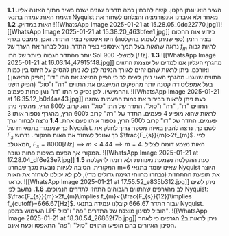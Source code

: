 **1.1** השיר הוא יונתן הקטן. קשה להבחין כמה תדרים שונים ישנם בשיר מתוך האזנה אליו. דגימת האות עמדה בתנאי Nyquist מאחר ולא איבדנו אינפורמציה והצלחנו לשחזר את האות במדויק.
**1.2** ![[WhatsApp Image 2025-01-21 at 15.28.05_0dc22770.jpg]]![[WhatsApp Image 2025-01-21 at 15.38.20_463bfee1.jpg]]
כידוע אות החסום בציר הזמן (כפי שניתן לשמוע בהקלטה) הינו אינסופי בציר התדר. ואכן, ממבט בגרף נראה שהאות בעל תמך אינסופי בציר התדר. נוכל לבחור את הערך של $f_{{m}}$ להיות גבוה יותר מהתדר הגבוה ביותר של התו Sol למשל- 900 $[Hz]$. 
**1.3** ![[WhatsApp Image 2025-01-21 at 16.03.14_47915f48.jpg]]
      מהגרף העליון אנו למדים על עוצמת התווים ואורכם. ניתן לראות שהם זהים לאורך הנגינה לכן לא ניתן להסיק על היחס בין כמות התווים שנוגנו. מהגרף השני ניתן לשים לב כי הפיק המייצג את התו "דו" (הפיק הראשון ) בעל אמפליטודה קטנה יותר מהפיקים המייצגים את התווים "רה" ו"סול" (הפיק השני והחמישי). לכן נסיק כי התו "דו" נוגן פחות פעמים.
      ![[WhatsApp Image 2025-01-21 at 16.35.12_b0d4aa43.jpg]]
      כעת ניתן לראות בבירור את כמות הפעמית שנוגנו התווים "דו", "רה" ו"סול". התדר של התו "סול" הוא קרוב ל800 הרץ, מהגרף ניתן לראות שהוא מופיע 4 פעמים. התדר של "רה" קרוב ל600 הרץ, מהגרף נספור אותו 3 פעמים. התדר של "דו" קרוב ל500 הרץ, נספור אותו פעם אחת. 
      **1.4**  נרצה לבחור ערך של m כך שנעמוד בתנאי Nyquist. לשם כך, נרצה להבין באיזה מספר צריך לחלק את $F_{s}$ כך שנוכל לשחזר את האות המקורי. נדרוש $\frac{F_{s}}{m}>2f_{m}$. 
      לפי המאטלב, $F_{s}=8000[Hz]\implies m<4.44\implies m=4$. 
  האות נשמע דומה לצליל המקורי אך הפעם באיכות פחות טובה. 
  ![[WhatsApp Image 2025-01-21 at 17.28.04_df6e23e7.jpg]]
  **1.5** כעת ההקלטה נשמעת מעוותת ולא דומה להקלטה המקורית. הסיבה לעיוות נובעת מכך שבחרנו m=6 שאינו עומד בתנאי Nyquist היוצר את תופעת ההתחזות (נבחרו מרווחי דגימה גדולים מדי), לכן לא יכולנו לשחזר את האות כראוי. 
  ![[WhatsApp Image 2025-01-21 at 17.55.52_e835b312.jpg]]
  ניתן לשים לב מהגרפים שהתווים הגבוהים התחזו לתדרים הנמוכים.
  **1.6.** נחשב לפי Nyquist: $\frac{F_{s}}{m}>2f_{m}\implies f_{m}<{\frac{F_{s}}{12}}\implies f_{cutoff}=666.67[Hz]$. 
  עבור התדר 666.67 קיבלנו עמידה בתנאי Nyquist. השימוש במסנן LPF הוביל לסינון מוצלח של התדרים "פה" ו"סול". 
  ![[WhatsApp Image 2025-01-21 at 18.30.54_26862f7b.jpg]]
  ניתן לראות ב2 הגרפים כי לאחר הסינון האזורים בהם הופיעו התווים "סול" ו"פה" התאפסו וכעת אינם.  